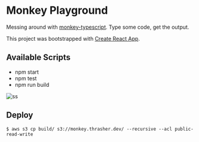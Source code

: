 # Monkey Playground

Messing around with [monkey-typescript](https://www.npmjs.com/package/monkey-typescript). Type some code, get the output.

This project was bootstrapped with [Create React App](https://github.com/facebook/create-react-app).

## Available Scripts

- npm start
- npm test
- npm run build

![ss](https://www.evernote.com/l/AAFq_mfEwARE_axN4zkAqaeAE6_139QFv1gB/image.png)

## Deploy

    $ aws s3 cp build/ s3://monkey.thrasher.dev/ --recursive --acl public-read-write
